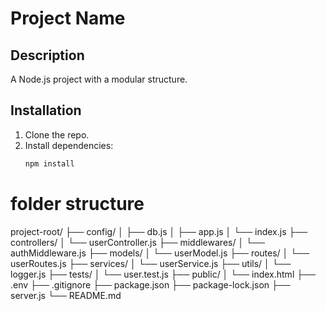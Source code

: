 # Project Name

## Description
A Node.js project with a modular structure.

## Installation
1. Clone the repo.
2. Install dependencies:
   ```bash
   npm install


# folder structure

project-root/
├── config/
│   ├── db.js
│   ├── app.js
│   └── index.js
├── controllers/
│   └── userController.js
├── middlewares/
│   └── authMiddleware.js
├── models/
│   └── userModel.js
├── routes/
│   └── userRoutes.js
├── services/
│   └── userService.js
├── utils/
│   └── logger.js
├── tests/
│   └── user.test.js
├── public/
│   └── index.html
├── .env
├── .gitignore
├── package.json
├── package-lock.json
├── server.js
└── README.md 

